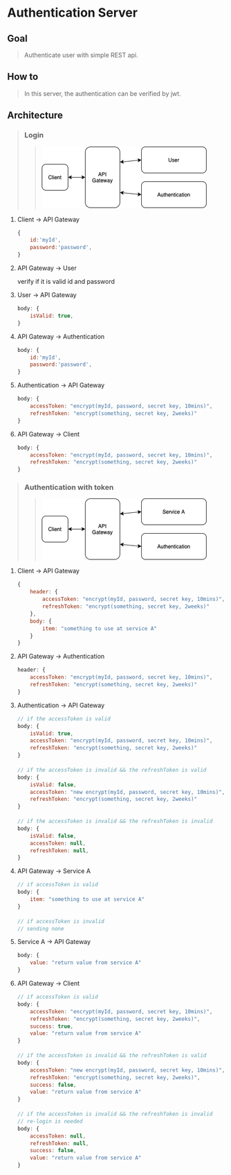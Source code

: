 # Authentication Server 

## Goal
> Authenticate user with simple REST api.

## How to
> In this server, the authentication can be verified by jwt.

## Architecture
> ### Login
>> ![Alt auth and user service](./images/authAndUser.png)
1. Client → API Gateway
    
    ```jsx
    {
    	id:'myId',
    	password:'password',
    }
    ```
    
2. API Gateway → User
    
    verify if it is valid id and password
    
3. User → API Gateway
    
    ```jsx
    body: {
    	isValid: true,
    }
    ```
    
4. API Gateway → Authentication
    
    ```jsx
    body: {
    	id:'myId',
    	password:'password',
    }
    ```
    
5. Authentication → API Gateway
    
    ```jsx
    body: {
    	accessToken: "encrypt(myId, password, secret key, 10mins)",
    	refreshToken: "encrypt(something, secret key, 2weeks)"
    }
    ```
    
6. API Gateway → Client
    
    ```jsx
    body: {
    	accessToken: "encrypt(myId, password, secret key, 10mins)",
    	refreshToken: "encrypt(something, secret key, 2weeks)"
    }
    ```
> ### Authentication with token
>> ![Alt auth and user service](./images/authAndService.png)
1. Client → API Gateway
    
    ```jsx
    {
    	header: {
    		accessToken: "encrypt(myId, password, secret key, 10mins)",
    		refreshToken: "encrypt(something, secret key, 2weeks)"
    	},
    	body: {
    		item: "something to use at service A"
    	}
    }
    ```
    
2. API Gateway → Authentication
    
    ```jsx
    header: {
    	accessToken: "encrypt(myId, password, secret key, 10mins)",
    	refreshToken: "encrypt(something, secret key, 2weeks)"
    }
    ```
    
3. Authentication → API Gateway
    
    ```jsx
    // if the accessToken is valid
    body: {
    	isValid: true,
    	accessToken: "encrypt(myId, password, secret key, 10mins)",
    	refreshToken: "encrypt(something, secret key, 2weeks)"
    }
    
    // if the accessToken is invalid && the refreshToken is valid
    body: {
    	isValid: false,
    	accessToken: "new encrypt(myId, password, secret key, 10mins)",
    	refreshToken: "encrypt(something, secret key, 2weeks)"
    }
    
    // if the accessToken is invalid && the refreshToken is invalid
    body: {
    	isValid: false,
    	accessToken: null,
    	refreshToken: null,
    }
    ```
    
4. API Gateway → Service A
    
    ```jsx
    // if accessToken is valid
    body: {
    	item: "something to use at service A"
    }
    
    // if accessToken is invalid
    // sending none
    ```
    
5. Service A → API Gateway
    
    ```jsx
    body: {
    	value: "return value from service A"
    }
    ```
    
6. API Gateway → Client
    
    ```jsx
    // if accessToken is valid
    body: {
    	accessToken: "encrypt(myId, password, secret key, 10mins)",
    	refreshToken: "encrypt(something, secret key, 2weeks)",
    	success: true,
    	value: "return value from service A"
    }
    
    // if the accessToken is invalid && the refreshToken is valid
    body: {
    	accessToken: "new encrypt(myId, password, secret key, 10mins)",
    	refreshToken: "encrypt(something, secret key, 2weeks)",
    	success: false,
    	value: "return value from service A"
    }
    
    // if the accessToken is invalid && the refreshToken is invalid
    // re-login is needed
    body: {
    	accessToken: null,
    	refreshToken: null,
    	success: false,
    	value: "return value from service A"
    }
    ```